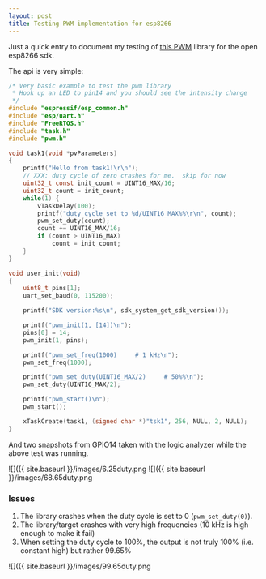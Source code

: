 ```yaml
---
layout: post
title: Testing PWM implementation for esp8266
---
```


Just a quick entry to document my testing of 
[this PWM](https://github.com/SuperHouse/esp-open-rtos/pull/72) library for the open esp8266 sdk.

The api is very simple:

```c
/* Very basic example to test the pwm library
 * Hook up an LED to pin14 and you should see the intensity change
 */
#include "espressif/esp_common.h"
#include "esp/uart.h"
#include "FreeRTOS.h"
#include "task.h"
#include "pwm.h"

void task1(void *pvParameters)
{
    printf("Hello from task1!\r\n");
    // XXX: duty cycle of zero crashes for me.  skip for now
    uint32_t const init_count = UINT16_MAX/16;
    uint32_t count = init_count;
    while(1) {
        vTaskDelay(100);
        printf("duty cycle set to %d/UINT16_MAX%%\r\n", count);
        pwm_set_duty(count);
        count += UINT16_MAX/16;
        if (count > UINT16_MAX)
            count = init_count;
    }
}

void user_init(void)
{
    uint8_t pins[1];
    uart_set_baud(0, 115200);

    printf("SDK version:%s\n", sdk_system_get_sdk_version());

    printf("pwm_init(1, [14])\n");
    pins[0] = 14;
    pwm_init(1, pins);

    printf("pwm_set_freq(1000)     # 1 kHz\n");
    pwm_set_freq(1000);

    printf("pwm_set_duty(UINT16_MAX/2)     # 50%%\n");
    pwm_set_duty(UINT16_MAX/2);

    printf("pwm_start()\n");
    pwm_start();

    xTaskCreate(task1, (signed char *)"tsk1", 256, NULL, 2, NULL);
}
```

And two snapshots from GPIO14 taken with the logic analyzer while the above
test was running.

![]({{ site.baseurl }}/images/6.25duty.png
![]({{ site.baseurl }}/images/68.65duty.png

### Issues

1. The library crashes when the duty cycle is set to 0 (```pwm_set_duty(0)```).
2. The library/target crashes with very high frequencies (10 kHz is high enough to make it fail)
3. When setting the duty cycle to 100%, the output is not truly 100% (i.e. constant high) but rather 99.65%

![]({{ site.baseurl }}/images/99.65duty.png


